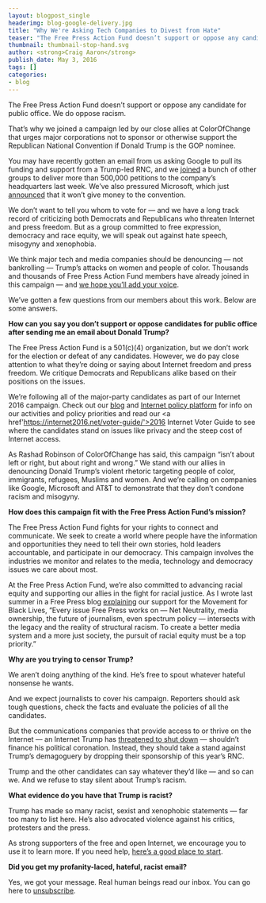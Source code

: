 ```yaml
---
layout: blogpost_single
headerimg: blog-google-delivery.jpg
title: "Why We're Asking Tech Companies to Divest from Hate"
teaser: "The Free Press Action Fund doesn’t support or oppose any candidate for public office. We do oppose racism."
thumbnail: thumbnail-stop-hand.svg
author: <strong>Craig Aaron</strong>
publish_date: May 3, 2016
tags: []
categories:
- blog
---
```

The Free Press Action Fund doesn’t support or oppose any candidate for public office. We do oppose racism.

That’s why we joined a campaign led by our close allies at ColorOfChange that urges major corporations not to sponsor or otherwise support the Republican National Convention if Donald Trump is the GOP nominee.

You may have recently gotten an email from us asking Google to pull its funding and support from a Trump-led RNC, and we <a href='https://twitter.com/wearevsgoliath/status/725749214181912576'>joined</a> a bunch of other groups to deliver more than 500,000 petitions to the company’s headquarters last week. We’ve also pressured Microsoft, which just <a href='http://www.nytimes.com/politics/first-draft/2016/04/29/microsoft-will-not-donate-money-to-republicans-convention/'>announced</a> that it won’t give money to the convention.

We don’t want to tell you whom to vote for — and we have a long track record of criticizing both Democrats and Republicans who threaten Internet and press freedom. But as a group committed to free expression, democracy and race equity, we will speak out against hate speech, misogyny and xenophobia.

We think major tech and media companies should be denouncing — not bankrolling — Trump’s attacks on women and people of color. Thousands and thousands of Free Press Action Fund members have already joined in this campaign — and <a href='http://act.freepress.net/sign/internet_2016_rnc?source=FPblog'>we hope you’ll add your voice</a>.

We’ve gotten a few questions from our members about this work. Below are some answers.

<strong>How can you say you don’t support or oppose candidates for public office after sending me an email about Donald Trump?</strong>

The Free Press Action Fund is a 501(c)(4) organization, but we don’t work for the election or defeat of any candidates. However, we do pay close attention to what they’re doing or saying about Internet freedom and press freedom. We critique Democrats and Republicans alike based on their positions on the issues.

We’re following all of the major-party candidates as part of our Internet 2016 campaign. Check out our <a href='https://internet2016.net/blog/'>blog</a> and <a href='https://internet2016.net/policyplatform/'>Internet policy platform</a> for info on our activities and policy priorities and read our <a href'https://internet2016.net/voter-guide/'>2016 Internet Voter Guide</a> to see where the candidates stand on issues like privacy and the steep cost of Internet access.

As Rashad Robinson of ColorOfChange has said, this campaign “isn’t about left or right, but about right and wrong.” We stand with our allies in denouncing Donald Trump’s violent rhetoric targeting people of color, immigrants, refugees, Muslims and women. And we’re calling on companies like Google, Microsoft and AT&T to demonstrate that they don’t condone racism and misogyny.

<strong>How does this campaign fit with the Free Press Action Fund’s mission?</strong>

The Free Press Action Fund fights for your rights to connect and communicate. We seek to create a world where people have the information and opportunities they need to tell their own stories, hold leaders accountable, and participate in our democracy. This campaign involves the industries we monitor and relates to the media, technology and democracy issues we care about most.

At the Free Press Action Fund, we’re also committed to advancing racial equity and supporting our allies in the fight for racial justice. As I wrote last summer in a Free Press blog <a href='http://www.freepress.net/blog/2015/08/14/we-stand-blacklivesmatter'>explaining</a> our support for the Movement for Black Lives, “Every issue Free Press works on — Net Neutrality, media ownership, the future of journalism, even spectrum policy — intersects with the legacy and the reality of structural racism. To create a better media system and a more just society, the pursuit of racial equity must be a top priority.”

<strong>Why are you trying to censor Trump?</strong>

We aren’t doing anything of the kind. He’s free to spout whatever hateful nonsense he wants.

And we expect journalists to cover his campaign. Reporters should ask tough questions, check the facts and evaluate the policies of all the candidates.

But the communications companies that provide access to or thrive on the Internet — an Internet Trump has <a href='http://www.thedailybeast.com/articles/2015/12/08/dear-donald-trump-only-despots-close-up-the-internet.html'>threatened to shut down</a> — shouldn’t finance his political coronation. Instead, they should take a stand against Trump’s demagoguery by dropping their sponsorship of this year’s RNC.

Trump and the other candidates can say whatever they’d like — and so can we. And we refuse to stay silent about Trump’s racism.

<strong>What evidence do you have that Trump is racist?</strong>

Trump has made so many racist, sexist and xenophobic statements — far too many to list here. He’s also advocated violence against his critics, protesters and the press.

As strong supporters of the free and open Internet, we encourage you to use it to learn more. If you need help, <a href='http://lmgtfy.com/?q=racist+statements+by+donald+trump'>here’s a good place to start</a>.

<strong>Did you get my profanity-laced, hateful, racist email?</strong>

Yes, we got your message. Real human beings read our inbox. You can go here to <a href='http://act.freepress.net/unsubscribe/unsubscribe_freepress/'>unsubscribe</a>.

